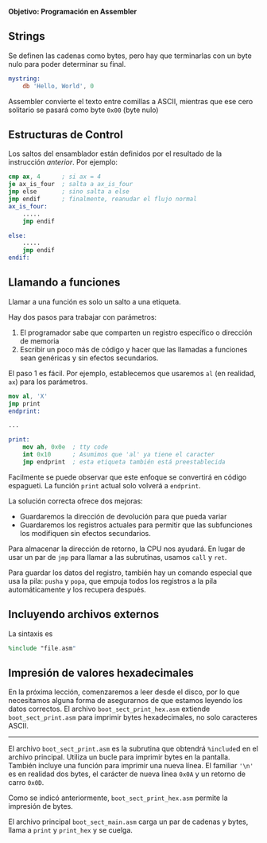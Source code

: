 **Objetivo: Programación en Assembler**

Strings
-------

Se definen las cadenas como bytes, pero hay que terminarlas con un byte nulo para poder determinar su final.

```nasm
mystring:
    db 'Hello, World', 0
```

Assembler convierte el texto entre comillas a ASCII, mientras que ese cero solitario se pasará como byte `0x00` (byte nulo)


Estructuras de Control
------------------

Los saltos del ensamblador están definidos por el resultado de la instrucción *anterior*. Por ejemplo:

```nasm
cmp ax, 4      ; si ax = 4
je ax_is_four  ; salta a ax_is_four
jmp else       ; sino salta a else
jmp endif      ; finalmente, reanudar el flujo normal
ax_is_four:
    .....
    jmp endif

else:
    .....
    jmp endif  
endif:
```

Llamando a funciones
-----------------

Llamar a una función es solo un salto a una etiqueta.

Hay dos pasos para trabajar con parámetros:

1. El programador sabe que comparten un registro específico o dirección de memoria
2. Escribir un poco más de código y hacer que las llamadas a funciones sean genéricas y sin efectos secundarios.

El paso 1 es fácil. Por ejemplo, establecemos que usaremos `al` (en realidad, `ax`) para los parámetros.

```nasm
mov al, 'X'
jmp print
endprint:

...

print:
    mov ah, 0x0e  ; tty code
    int 0x10      ; Asumimos que 'al' ya tiene el caracter
    jmp endprint  ; esta etiqueta también está preestablecida
```

Facilmente se puede observar que este enfoque se convertirá en código espagueti. La función `print` actual solo volverá a `endprint`. 

La solución correcta ofrece dos mejoras:

- Guardaremos la dirección de devolución para que pueda variar
- Guardaremos los registros actuales para permitir que las subfunciones los modifiquen sin efectos secundarios.

Para almacenar la dirección de retorno, la CPU nos ayudará. En lugar de usar un par de `jmp` para llamar a las subrutinas, usamos `call` y `ret`.

Para guardar los datos del registro, también hay un comando especial que usa la pila: `pusha` y `popa`, que empuja todos los registros a la pila automáticamente y los recupera después.


Incluyendo archivos externos
------------------------

La sintaxis es
```nasm
%include "file.asm"
```


Impresión de valores hexadecimales
-------------------

En la próxima lección, comenzaremos a leer desde el disco, por lo que necesitamos alguna forma de asegurarnos de que estamos leyendo los datos correctos. El archivo `boot_sect_print_hex.asm` extiende `boot_sect_print.asm` para imprimir bytes hexadecimales, no solo caracteres ASCII.


-----

El archivo `boot_sect_print.asm` es la subrutina que obtendrá `%include`d en el archivo principal. Utiliza un bucle para imprimir bytes en la pantalla. También incluye una función para imprimir una nueva línea. El familiar `'\n'` es en realidad dos bytes, el carácter de nueva línea `0x0A` y un retorno de carro `0x0D`. 

Como se indicó anteriormente, `boot_sect_print_hex.asm` permite la impresión de bytes.

El archivo principal `boot_sect_main.asm` carga un par de cadenas y bytes, llama a `print` y `print_hex` y se cuelga.
